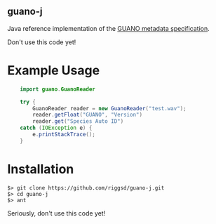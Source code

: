 guano-j
-------

Java reference implementation of the [GUANO metadata specification](https://github.com/riggsd/guano-py/blob/master/doc/guano_specification.md).

Don't use this code yet!


Example Usage
=============

```java
    import guano.GuanoReader

    try {
        GuanoReader reader = new GuanoReader("test.wav");
        reader.getFloat("GUANO", "Version")
        reader.get("Species Auto ID")
    catch (IOException e) {
        e.printStackTrace();
    }
```

Installation
============

    $> git clone https://github.com/riggsd/guano-j.git
    $> cd guano-j
    $> ant

Seriously, don't use this code yet!

